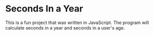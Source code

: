 # Seconds In a Year

This is a fun project that was written in JavaScript. The program will calculate seconds in a year and seconds in a user's age.
